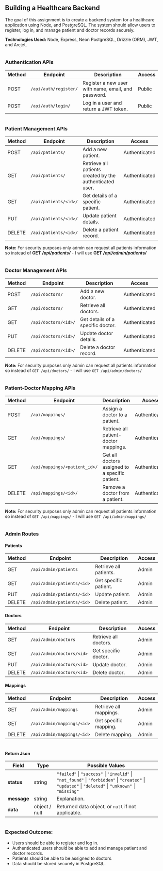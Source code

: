 
## **Building a Healthcare Backend**

The goal of this assignment is to create a backend system for a healthcare application using Node, and PostgreSQL. The system should allow users to register, log in, and manage patient and doctor records securely.

**Technologies Used:** Node, Express, Neon PostgreSQL, Drizzle (ORM), JWT, and Arcjet.

#

###  Authentication APIs

| Method | Endpoint              | Description                                         | Access |
| ------ | --------------------- | --------------------------------------------------- | ------ |
| POST   | `/api/auth/register/` | Register a new user with name, email, and password. | Public |
| POST   | `/api/auth/login/`    | Log in a user and return a JWT token.               | Public |



#

###  Patient Management APIs

| Method | Endpoint              | Description                                              | Access        |
| ------ | --------------------- | -------------------------------------------------------- | ------------- |
| POST   | `/api/patients/`      | Add a new patient.                                       | Authenticated |
| GET    | `/api/patients/`      | Retrieve all patients created by the authenticated user. | Authenticated |
| GET    | `/api/patients/<id>/` | Get details of a specific patient.                       | Authenticated |
| PUT    | `/api/patients/<id>/` | Update patient details.                                  | Authenticated |
| DELETE | `/api/patients/<id>/` | Delete a patient record.                                 | Authenticated |


**Note:** For security purposes only admin can request all patients information so instead of **GET** ***/api/patients/*** - I will use **GET** ***/api/admin/patients/***

#

###  Doctor Management APIs

| Method | Endpoint             | Description                       | Access        |
| ------ | -------------------- | --------------------------------- | ------------- |
| POST   | `/api/doctors/`      | Add a new doctor.                 | Authenticated |
| GET    | `/api/doctors/`      | Retrieve all doctors.             | Authenticated |
| GET    | `/api/doctors/<id>/` | Get details of a specific doctor. | Authenticated |
| PUT    | `/api/doctors/<id>/` | Update doctor details.            | Authenticated |
| DELETE | `/api/doctors/<id>/` | Delete a doctor record.           | Authenticated |



**Note:** For security purposes only admin can request all patients information so instead of `GET /api/doctors/` - I will use `GET /api/admin/doctors/`

#

###  Patient-Doctor Mapping APIs

| Method | Endpoint                      | Description                                     | Access        |
| ------ | ----------------------------- | ----------------------------------------------- | ------------- |
| POST   | `/api/mappings/`              | Assign a doctor to a patient.                   | Authenticated |
| GET    | `/api/mappings/`              | Retrieve all patient-doctor mappings.           | Authenticated |
| GET    | `/api/mappings/<patient_id>/` | Get all doctors assigned to a specific patient. | Authenticated |
| DELETE | `/api/mappings/<id>/`         | Remove a doctor from a patient.                 | Authenticated |


**Note:** For security purposes only admin can request all patients information so instead of `GET /api/mappings/` - I will use `GET /api/admin/mappings/`

#

###  Admin Routes

#### Patients

| Method | Endpoint                   | Description            | Access |
| ------ | -------------------------- | ---------------------- | ------ |
| GET    | `/api/admin/patients`      | Retrieve all patients. | Admin  |
| GET    | `/api/admin/patients/<id>` | Get specific patient.  | Admin  |
| PUT    | `/api/admin/patients/<id>` | Update patient.        | Admin  |
| DELETE | `/api/admin/patients/<id>` | Delete patient.        | Admin  |


#### Doctors


| Method | Endpoint                  | Description           | Access |
| ------ | ------------------------- | --------------------- | ------ |
| GET    | `/api/admin/doctors`      | Retrieve all doctors. | Admin  |
| GET    | `/api/admin/doctors/<id>` | Get specific doctor.  | Admin  |
| PUT    | `/api/admin/doctors/<id>` | Update doctor.        | Admin  |
| DELETE | `/api/admin/doctors/<id>` | Delete doctor.        | Admin  |


#### Mappings


| Method | Endpoint                   | Description            | Access |
| ------ | -------------------------- | ---------------------- | ------ |
| GET    | `/api/admin/mappings`      | Retrieve all mappings. | Admin  |
| GET    | `/api/admin/mappings/<id>` | Get specific mapping.  | Admin  |
| DELETE | `/api/admin/mappings/<id>` | Delete mapping.        | Admin  |




#

**Return Json**

| Field       | Type          | Possible Values                                                                                                                                       |
| ----------- | ------------- | ----------------------------------------------------------------------------------------------------------------------------------------------------- |
| **status**  | string        | `"failed"` \| `"success"` \| `"invalid"` \| `"not_found"` \| `"forbidden"` \| `"created"` \| `"updated"` \| `"deleted"` \| `"unknown"` \| `"missing"` |
| **message** | string        | Explanation.                                                                                                           |
| **data**    | object / null | Returned data object, or `null` if not applicable.                                                                                                    |

#

###  Expected Outcome:

 - Users should be able to register and log in.
 - Authenticated users should be able to add and manage patient and   
   doctor records.
 - Patients should be able to be assigned to doctors.
 - Data should be stored securely in PostgreSQL.
